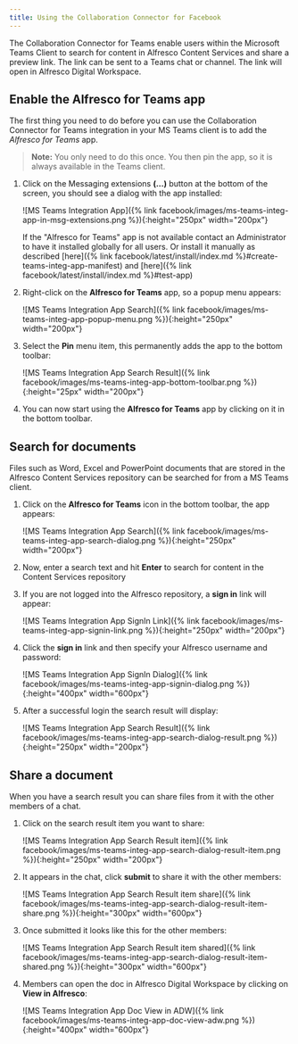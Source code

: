 ```yaml
---
title: Using the Collaboration Connector for Facebook
---
```


The Collaboration Connector for Teams enable users within the Microsoft Teams Client to search for content in
Alfresco Content Services and share a preview link. The link can be sent to a Teams chat or channel. The link will open
in Alfresco Digital Workspace.

## Enable the Alfresco for Teams app

The first thing you need to do before you can use the Collaboration Connector for Teams integration in your 
MS Teams client is to add the *Alfresco for Teams* app.

>**Note:** You only need to do this once. You then pin the app, so it is always available in the Teams client.

1. Click on the Messaging extensions **(...)** button at the bottom of the screen, you should see a dialog with the 
   app installed:

   ![MS Teams Integration App]({% link facebook/images/ms-teams-integ-app-in-msg-extensions.png %}){:height="250px" width="200px"}

   If the "Alfresco for Teams" app is not available contact an Administrator to have it installed globally for all users.
   Or install it manually as described [here]({% link facebook/latest/install/index.md %}#create-teams-integ-app-manifest)
   and [here]({% link facebook/latest/install/index.md %}#test-app)

2. Right-click on the **Alfresco for Teams** app, so a popup menu appears:

   ![MS Teams Integration App Search]({% link facebook/images/ms-teams-integ-app-popup-menu.png %}){:height="250px" width="200px"}

3. Select the **Pin** menu item, this permanently adds the app to the bottom toolbar:

   ![MS Teams Integration App Search Result]({% link facebook/images/ms-teams-integ-app-bottom-toolbar.png %}){:height="25px" width="200px"}

4. You can now start using the **Alfresco for Teams** app by clicking on it in the bottom toolbar.

## Search for documents

Files such as Word, Excel and PowerPoint documents that are stored in the Alfresco Content Services repository 
can be searched for from a MS Teams client.

1. Click on the **Alfresco for Teams** icon in the bottom toolbar, the app appears:

   ![MS Teams Integration App Search]({% link facebook/images/ms-teams-integ-app-search-dialog.png %}){:height="250px" width="200px"}

2. Now, enter a search text and hit **Enter** to search for content in the Content Services repository 

3. If you are not logged into the Alfresco repository, a **sign in** link will appear:

   ![MS Teams Integration App SignIn Link]({% link facebook/images/ms-teams-integ-app-signin-link.png %}){:height="250px" width="200px"}

4. Click the **sign in** link and then specify your Alfresco username and password:

   ![MS Teams Integration App SignIn Dialog]({% link facebook/images/ms-teams-integ-app-signin-dialog.png %}){:height="400px" width="600px"}

5. After a successful login the search result will display:

   ![MS Teams Integration App Search Result]({% link facebook/images/ms-teams-integ-app-search-dialog-result.png %}){:height="250px" width="200px"}

## Share a document

When you have a search result you can share files from it with the other members of a chat.

1. Click on the search result item you want to share:

   ![MS Teams Integration App Search Result item]({% link facebook/images/ms-teams-integ-app-search-dialog-result-item.png %}){:height="250px" width="200px"}

2. It appears in the chat, click **submit** to share it with the other members:

   ![MS Teams Integration App Search Result item share]({% link facebook/images/ms-teams-integ-app-search-dialog-result-item-share.png %}){:height="300px" width="600px"}

3. Once submitted it looks like this for the other members:

   ![MS Teams Integration App Search Result item shared]({% link facebook/images/ms-teams-integ-app-search-dialog-result-item-shared.png %}){:height="300px" width="600px"}

4. Members can open the doc in Alfresco Digital Workspace by clicking on **View in Alfresco**:

   ![MS Teams Integration App Doc View in ADW]({% link facebook/images/ms-teams-integ-app-doc-view-adw.png %}){:height="400px" width="600px"}
